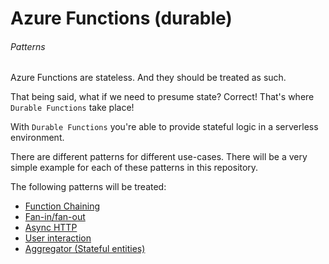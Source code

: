 # Azure Functions (durable)
###### Patterns

Azure Functions are stateless. And they should be treated as such.

That being said, what if we need to presume state? Correct! That's where `Durable Functions` take place!

With `Durable Functions` you're able to provide stateful logic in a serverless environment.

There are different patterns for different use-cases. There will be a very simple  example for each of these patterns in this repository.

The following patterns will be treated:
- <a href="https://github.com/adnkai/Azure/tree/master/AZ-203/Module%2002/Demo%2005%20-%20Durable%20Functions/Async%20HTTP">Function Chaining</a>
- <a href="https://github.com/adnkai/Azure/tree/master/AZ-203/Module%2002/Demo%2005%20-%20Durable%20Functions/Async%20HTTP">Fan-in/fan-out</a>
- <a href="https://github.com/adnkai/Azure/tree/master/AZ-203/Module%2002/Demo%2005%20-%20Durable%20Functions/Async%20HTTP">Async HTTP</a>
- <a href="https://github.com/adnkai/Azure/tree/master/AZ-203/Module%2002/Demo%2005%20-%20Durable%20Functions/Async%20HTTP">User interaction</a>
- <a href="https://github.com/adnkai/Azure/tree/master/AZ-203/Module%2002/Demo%2005%20-%20Durable%20Functions/Async%20HTTP">Aggregator (Stateful entities)</a>